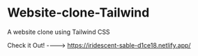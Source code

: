 # Website-clone-Tailwind
A website clone using Tailwind CSS

Check it Out! ----> https://iridescent-sable-d1ce18.netlify.app/
